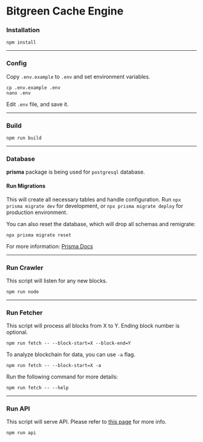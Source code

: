 # Bitgreen Cache Engine

### Installation
```
npm install
```

---

### Config
Copy `.env.example` to `.env` and set environment variables.
```
cp .env.example .env
nano .env
```
Edit `.env` file, and save it.

---

### Build
```
npm run build
```

---

### Database
**prisma** package is being used for `postgresql` database.

#### Run Migrations
This will create all necessary tables and handle configuration.
Run ``npx prisma migrate dev`` for development, or ``npx prisma migrate deploy`` for production environment.

You can also reset the database, which will drop all schemas and remigrate:
```
npx prisma migrate reset
```
For more information: [Prisma Docs](https://www.prisma.io/docs/concepts/components/prisma-migrate)

---

### Run Crawler
This script will listen for any new blocks.
```
npm run node
```

---

### Run Fetcher
This script will process all blocks from X to Y.
Ending block number is optional.
```
npm run fetch -- --block-start=X --block-end=Y
```
To analyze blockchain for data, you can use `-a` flag.
```
npm run fetch -- --block-start=X -a
```
Run the following command for more details:
```
npm run fetch -- --help
```

---

### Run API
This script will serve API. Please refer to [this page](docs/api.md) for more info.
```
npm run api
```
